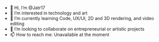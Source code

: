 - 👋 Hi, I’m @Jatr17
- 👀 I’m interested in technology and art
- 🌱 I’m currently learning Code, UX/UI, 2D and 3D rendering, and video editing
- 💞️ I’m looking to collaborate on entrepreneurial or artistic projects
- 📫 How to reach me: Unavailable at the moment

<!---
Jatr17/Jatr17 is a ✨ special ✨ repository because its `README.md` (this file) appears on your GitHub profile.
You can click the Preview link to take a look at your changes.
--->
